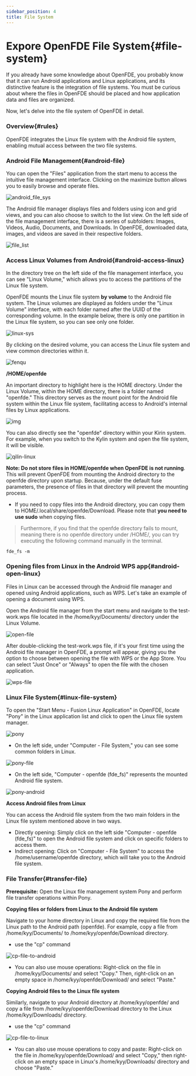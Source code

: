 ```yaml
---
sidebar_position: 4
title: File System 
---
```


# Expore OpenFDE File System{#file-system}

If you already have some knowledge about OpenFDE, you probably know that it can run Android applications and Linux applications, and its distinctive feature is the integration of file systems. You must be curious about where the files in OpenFDE should be placed and how application data and files are organized.

Now, let's delve into the file system of OpenFDE in detail.

### Overview{#rules}

OpenFDE integrates the Linux file system with the Android file system, enabling mutual access between the two file systems.

### Android File Management{#android-file}

You can open the "Files" application from the start menu to access the intuitive file management interface. Clicking on the maximize button allows you to easily browse and operate files.

![android_file_sys](./../img/android_file_sys.jpg)

The Android file manager displays files and folders using icon and grid views, and you can also choose to switch to the list view. On the left side of the file management interface, there is a series of subfolders: Images, Videos, Audio, Documents, and Downloads. In OpenFDE, downloaded data, images, and videos are saved in their respective folders.

![file_list](./../img/list-file.jpg)

### Access Linux Volumes from Android{#android-access-linux}

In the directory tree on the left side of the file management interface, you can see "Linux Volume," which allows you to access the partitions of the Linux file system.

OpenFDE mounts the Linux file system **by volume** to the Android file system. The Linux volumes are displayed as folders under the "Linux Volume" interface, with each folder named after the UUID of the corresponding volume. In the example below, there is only one partition in the Linux file system, so you can see only one folder.

![linux-sys](./../img/Linux-Volume.png)

By clicking on the desired volume, you can access the Linux file system and view common directories within it.

![fenqu](./../img/fenqu-linux.png)

**/HOME/openfde**

An important directory to highlight here is the HOME directory. Under the Linux Volume, within the HOME directory, there is a folder named "openfde." This directory serves as the mount point for the Android file system within the Linux file system, facilitating access to Android's internal files by Linux applications.

![img](./../img/linux-home.png)

You can also directly see the "openfde" directory within your Kirin system. For example, when you switch to the Kylin system and open the file system, it will be visible.

![qilin-linux](./img/../../img/qilin-linux.png)

**Note: Do not store files in HOME/openfde when OpenFDE is not running**. This will prevent OpenFDE from mounting the Android directory to the openfde directory upon startup. Because, under the default fuse parameters, the presence of files in that directory will prevent the mounting process.

- If you need to copy files into the Android directory, you can copy them to HOME/.local/share/openfde/Download. Please note that **you need to use sudo** when copying files.

> Furthermore, if you find that the openfde directory fails to mount, meaning there is no openfde directory under /HOME/, you can try executing the following command manually in the terminal.
> 
```
fde_fs -m 
```

### Opening files from Linux in the Android WPS app{#android-open-linux}

Files in Linux can be accessed through the Android file manager and opened using Android applications, such as WPS. Let's take an example of opening a document using WPS.

Open the Android file manager from the start menu and navigate to the test-work.wps file located in the /home/kyy/Documents/ directory under the Linux Volume.

![open-file](./../img/open-file.jpg)

After double-clicking the test-work.wps file, if it's your first time using the Android file manager in OpenFDE, a prompt will appear, giving you the option to choose between opening the file with WPS or the App Store. You can select "Just Once" or "Always" to open the file with the chosen application.

![wps-file](./../img/wps-file.jpg)

### Linux File System{#linux-file-system}

To open the "Start Menu - Fusion Linux Application" in OpenFDE, locate "Pony" in the Linux application list and click to open the Linux file system manager.

![pony](./../img/pony.png)

- On the left side, under "Computer - File System," you can see some common folders in Linux.
  
![pony-file](./../img/pony-file.png)

- On the left side, "Computer - openfde (fde_fs)" represents the mounted Android file system.
  
![pony-android](./../img/pony-android.png)

**Access Android files from Linux**

You can access the Android file system from the two main folders in the Linux file system mentioned above in two ways.

- Directly opening: Simply click on the left side "Computer - openfde (fde_fs)" to open the Android file system and click on specific folders to access them.
- Indirect opening: Click on "Computer - File System" to access the /home/username/openfde directory, which will take you to the Android file system.

### File Transfer{#transfer-file}

**Prerequisite:** Open the Linux file management system Pony and perform file transfer operations within Pony.

**Copying files or folders from Linux to the Android file system**

Navigate to your home directory in Linux and copy the required file from the Linux path to the Android path (openfde). For example, copy a file from /home/kyy/Documents/ to /home/kyy/openfde/Download directory.

- use the "cp" command

![cp-file-to-android](./../img/cp-file-to-android.png)

- You can also use mouse operations: Right-click on the file in /home/kyy/Documents/ and select "Copy." Then, right-click on an empty space in /home/kyy/openfde/Download/ and select "Paste."

**Copying Android files to the Linux file system**

Similarly, navigate to your Android directory at /home/kyy/openfde/ and copy a file from /home/kyy/openfde/Download directory to the Linux /home/kyy/Downloads/ directory.

- use the "cp" command
  
![cp-file-to-linux](./../img/cp-file-to-linux.png)

- You can also use mouse operations to copy and paste: Right-click on the file in /home/kyy/openfde/Download/ and select "Copy," then right-click on an empty space in Linux's /home/kyy/Downloads/ directory and choose "Paste."
